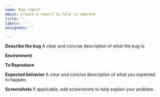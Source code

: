```yaml
---
name: Bug report
about: Create a report to help us improve
title: ''
labels: ''
assignees: ''

---
```


**Describe the bug**
A clear and concise description of what the bug is.

**Environment**

**To Reproduce**

**Expected behavior**
A clear and concise description of what you expected to happen.

**Screenshots**
If applicable, add screenshots to help explain your problem.
